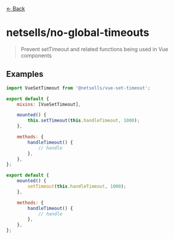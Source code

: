 [&#x2190; Back](./)
# netsells/no-global-timeouts

> Prevent setTimeout and related functions being used in Vue components

 

## Examples

<code-highlight>
 
<div slot="correct">

```js
import VueSetTimeout from '@netsells/vue-set-timeout';

export default {
    mixins: [VueSetTimeout],

    mounted() {
        this.setTimeout(this.handleTimeout, 1000);
    },

    methods: {
        handleTimeout() {
            // handle
        },
    },
};
```

</div>

 
<div slot="incorrect">

```js
export default {
    mounted() {
        setTimeout(this.handleTimeout, 1000);
    },

    methods: {
        handleTimeout() {
            // handle
        },
    },
};
```

</div>

 
</code-highlight>

